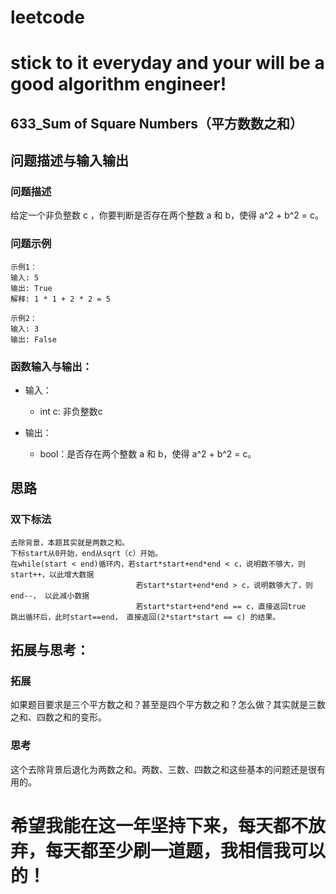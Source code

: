 # leetcode
# stick to it everyday and your will be a good algorithm engineer!
## 633_Sum of Square Numbers（平方数数之和）
## 问题描述与输入输出
### 问题描述

给定一个非负整数 c ，你要判断是否存在两个整数 a 和 b，使得 a^2 + b^2 = c。

### 问题示例

	示例1：
	输入: 5
	输出: True
	解释: 1 * 1 + 2 * 2 = 5
	
	示例2：
	输入: 3
	输出: False
	
### 函数输入与输出：
* 输入：
	* int c: 非负整数c
	
* 输出：
	* bool：是否存在两个整数 a 和 b，使得 a^2 + b^2 = c。

## 思路			
### 双下标法
	去除背景，本题其实就是两数之和。
	下标start从0开始，end从sqrt（c）开始。
	在while(start < end)循环内，若start*start+end*end < c，说明数不够大，则start++，以此增大数据
								若start*start+end*end > c，说明数够大了，则end--， 以此减小数据
								若start*start+end*end == c，直接返回true
	跳出循环后，此时start==end， 直接返回(2*start*start == c) 的结果。
## 拓展与思考：
### 拓展
如果题目要求是三个平方数之和？甚至是四个平方数之和？怎么做？其实就是三数之和、四数之和的变形。
### 思考
这个去除背景后退化为两数之和。两数、三数、四数之和这些基本的问题还是很有用的。
		  
# 希望我能在这一年坚持下来，每天都不放弃，每天都至少刷一道题，我相信我可以的！
